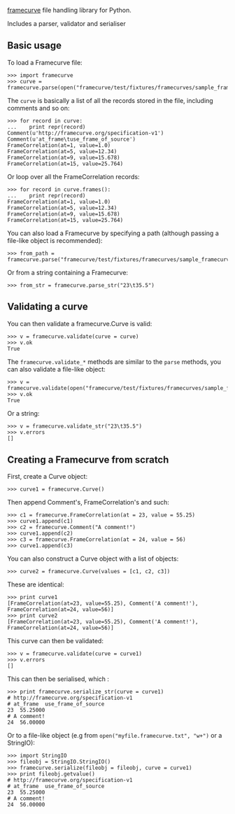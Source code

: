 [framecurve](http://framecurve.org) file handling library for Python.

Includes a parser, validator and serialiser

## Basic usage

To load a Framecurve file:

    >>> import framecurve
    >>> curve = framecurve.parse(open("framecurve/test/fixtures/framecurves/sample_framecurve1.framecurve.txt"))

The `curve` is basically a list of all the records stored in the file,
including comments and so on:

    >>> for record in curve:
    ...    print repr(record)
    Comment(u'http://framecurve.org/specification-v1')
    Comment(u'at_frame\tuse_frame_of_source')
    FrameCorrelation(at=1, value=1.0)
    FrameCorrelation(at=5, value=12.34)
    FrameCorrelation(at=9, value=15.678)
    FrameCorrelation(at=15, value=25.764)

Or loop over all the FrameCorrelation records:

    >>> for record in curve.frames():
    ...    print repr(record)
    FrameCorrelation(at=1, value=1.0)
    FrameCorrelation(at=5, value=12.34)
    FrameCorrelation(at=9, value=15.678)
    FrameCorrelation(at=15, value=25.764)


You can also load a Framecurve by specifying a path (although passing a file-like object is recommended):

    >>> from_path = framecurve.parse("framecurve/test/fixtures/framecurves/sample_framecurve1.framecurve.txt")

Or from a string containing a Framecurve:

    >>> from_str = framecurve.parse_str("23\t35.5")

## Validating a curve

You can then validate a framecurve.Curve is valid:

    >>> v = framecurve.validate(curve = curve)
    >>> v.ok
    True

The `framecurve.validate_*` methods are similar to the `parse`
methods, you can also validate a file-like object:

    >>> v = framecurve.validate(open("framecurve/test/fixtures/framecurves/sample_framecurve1.framecurve.txt"))
    >>> v.ok
    True

Or a string:

    >>> v = framecurve.validate_str("23\t35.5")
    >>> v.errors
    []

## Creating a Framecurve from scratch

First, create a Curve object:

    >>> curve1 = framecurve.Curve()

Then append Comment's, FrameCorrelation's and such:

    >>> c1 = framecurve.FrameCorrelation(at = 23, value = 55.25)
    >>> curve1.append(c1)
    >>> c2 = framecurve.Comment("A comment!")
    >>> curve1.append(c2)
    >>> c3 = framecurve.FrameCorrelation(at = 24, value = 56)
    >>> curve1.append(c3)

You can also construct a Curve object with a list of objects:

    >>> curve2 = framecurve.Curve(values = [c1, c2, c3])

These are identical:

    >>> print curve1
    [FrameCorrelation(at=23, value=55.25), Comment('A comment!'), FrameCorrelation(at=24, value=56)]
    >>> print curve2
    [FrameCorrelation(at=23, value=55.25), Comment('A comment!'), FrameCorrelation(at=24, value=56)]


This curve can then be validated:

    >>> v = framecurve.validate(curve = curve1)
    >>> v.errors
    []


This can then be serialised, which :

    >>> print framecurve.serialize_str(curve = curve1)
    # http://framecurve.org/specification-v1
    # at_frame	use_frame_of_source
    23	55.25000
    # A comment!
    24	56.00000


Or to a file-like object (e.g from `open("myfile.framecurve.txt", "w+")` or a StringIO):

    >>> import StringIO
    >>> fileobj = StringIO.StringIO()
    >>> framecurve.serialize(fileobj = fileobj, curve = curve1)
    >>> print fileobj.getvalue()
    # http://framecurve.org/specification-v1
    # at_frame	use_frame_of_source
    23	55.25000
    # A comment!
    24	56.00000
